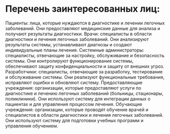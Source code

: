 # Перечень заинтересованных лиц: 
Пациенты: лица, которые нуждаются в диагностике и лечении легочных заболеваний. Они предоставляют медицинские данные для анализа и получают результаты диагностики.
Врачи: специалисты в области диагностики и лечения легочных заболеваний. Они анализируют результаты системы, устанавливают диагнозы и создают индивидуальные планы лечения.
Системные администраторы: специалисты, отвечающие за настройку, обслуживание и безопасность системы. Они контролируют функционирование системы, обеспечивают защиту конфиденциальности и защиту от внешних угроз.
Разработчики: специалисты, отвечающие за разработку, тестирование и обслуживание системы. Они реализуют функциональные требования, исправляют ошибки и обновляют систему.
Предоставляющие учреждения: организации, которые предоставляют услуги по диагностике и лечению легочных заболеваний (больницы, стационары, поликлиники). Они используют систему для интеграции данных о пациентах и для управления процессом лечения.
Обучающие учреждения: организации, которые проводят обучение врачей и специалистов в области диагностики и лечения легочных заболеваний. Они используют систему для подготовки учебных программ и управления обучением.
